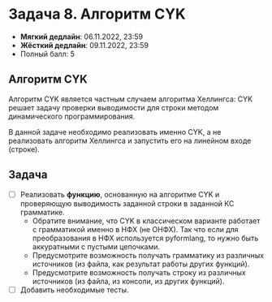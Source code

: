 # Задача 8. Алгоритм CYK

* **Мягкий дедлайн**: 06.11.2022, 23:59
* **Жёсткий дедлайн**: 09.11.2022, 23:59
* Полный балл: 5

## Алгоритм CYK

Алгоритм CYK является частным случаем алгоритма Хеллингса: CYK решает задачу проверки выводимости для строки методом динамического программирования.

В данной задаче необходимо реализовать именно CYK, а не реализовать алгоритм Хеллингса и запустить его на линейном входе (строке).

## Задача

- [ ] Реализовать **функцию**, основанную на алгоритме CYK и проверяющую выводимость заданной строки в заданной КС грамматике.
  - Обратите внимание, что CYK в классическом варианте работает с грамматикой именно в НФХ (не ОНФХ). Так что если для преобразования в НФХ используется pyformlang, то нужно быть аккуратными с пустыми цепочками.
  - Предусмотрите возможность получать грамматику из различных источников (из файла, как результат работы других функций).
  - Предусмотрите возможность получать строку из различных источников (из файла, из консоли, из других функций).
- [ ] Добавить необходимые тесты.
